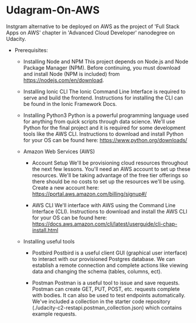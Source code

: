 # Udagram-On-AWS

Instgram alternative to be deployed on AWS as the project of 'Full Stack Apps on AWS' chapter in 'Advanced Cloud Developer' nanodegree on Udacity.

- Prerequisites:

    - Installing Node and NPM
        This project depends on Node.js and Node Package Manager (NPM). Before continuing, you must download and install Node (NPM is included) from https://nodejs.com/en/download.

    - Installing Ionic CLI
        The Ionic Command Line Interface is required to serve and build the frontend. Instructions for installing the CLI can be found in the Ionic Framework Docs.

    - Installing Python3
        Python is a powerful programming language used for anything from quick scripts through data science. We'll use Python for the final project and it is required for some development tools like the AWS CLI. Instructions to download and install Python for your OS can be found here: https://www.python.org/downloads/

    - Amazon Web Services (AWS)
        - Account Setup
            We'll be provisioning cloud resources throughout the next few lessons. You'll need an AWS account to set up these resources. We'll be taking advantage of the free tier offerings so there should be no costs to set up the resources we'll be using. Create a new account here: https://portal.aws.amazon.com/billing/signup#/

        - AWS CLI
            We'll interface with AWS using the Command Line Interface (CLI). Instructions to download and install the AWS CLI for your OS can be found here: https://docs.aws.amazon.com/cli/latest/userguide/cli-chap-install.html

    - Installing useful tools
        - Postbird
            Postbird is a useful client GUI (graphical user interface) to interact with our provisioned Postgres database. We can establish a remote connection and complete actions like viewing data and changing the schema (tables, columns, ect).

        - Postman
            Postman is a useful tool to issue and save requests. Postman can create GET, PUT, POST, etc. requests complete with bodies. It can also be used to test endpoints automatically. We've included a collection in the starter code repository (./udacity-c2-restapi.postman_collection.json) which contains example requests.